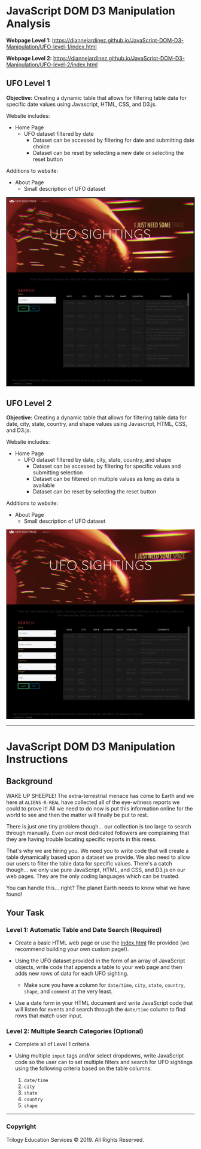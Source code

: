 
# JavaScript DOM D3 Manipulation Analysis


**Webpage Level 1:** https://diannejardinez.github.io/JavaScript-DOM-D3-Manipulation/UFO-level-1/index.html

**Webpage Level 2:** https://diannejardinez.github.io/JavaScript-DOM-D3-Manipulation/UFO-level-2/index.html




## UFO Level 1
**Objective:** Creating a dynamic table that allows for filtering table data for specific date values using Javascript, HTML, CSS, and D3.js.

Website includes:
- Home Page
    - UFO dataset filtered by date
        - Dataset can be accessed by filtering for date and submitting date choice 
        - Dataset can be reset by selecting a new date or selecting the reset button

Additions to website:
- About Page
    - Small description of UFO dataset

![](https://github.com/diannejardinez/javascript-challenge/blob/master/JavaScript-DOM-D3-Manipulation/UFO-level-1/static/images/home_page_lvl1.png)

## UFO Level 2
**Objective:** Creating a dynamic table that allows for filtering table data for date, city, state, country, and shape values using Javascript, HTML, CSS, and D3.js.

Website includes:
- Home Page
    - UFO dataset filtered by date, city, state, country, and shape
        - Dataset can be accessed by filtering for specific values and submitting selection 
        - Dataset can be filtered on multiple values as long as data is available
        - Dataset can be reset by selecting the reset button

Additions to website:
- About Page
    - Small description of UFO dataset

![](https://github.com/diannejardinez/javascript-challenge/blob/master/JavaScript-DOM-D3-Manipulation/UFO-level-2/static/images/home_page_lvl2.png)


---

# JavaScript DOM D3 Manipulation Instructions
## Background

WAKE UP SHEEPLE! The extra-terrestrial menace has come to Earth and we here at `ALIENS-R-REAL` have collected all of the eye-witness reports we could to prove it! All we need to do now is put this information online for the world to see and then the matter will finally be put to rest.

There is just one tiny problem though... our collection is too large to search through manually. Even our most dedicated followers are complaining that they are having trouble locating specific reports in this mess.

That's why we are hiring you. We need you to write code that will create a table dynamically based upon a dataset we provide. We also need to allow our users to filter the table data for specific values. There's a catch though... we only use pure JavaScript, HTML, and CSS, and D3.js on our web pages. They are the only coding languages which can be trusted.

You can handle this... right? The planet Earth needs to know what we have found!

## Your Task

### Level 1: Automatic Table and Date Search (Required)

* Create a basic HTML web page or use the [index.html](StarterCode/index.html) file provided (we recommend building your own custom page!).

* Using the UFO dataset provided in the form of an array of JavaScript objects, write code that appends a table to your web page and then adds new rows of data for each UFO sighting.

  * Make sure you have a column for `date/time`, `city`, `state`, `country`, `shape`, and `comment` at the very least.

* Use a date form in your HTML document and write JavaScript code that will listen for events and search through the `date/time` column to find rows that match user input.

### Level 2: Multiple Search Categories (Optional)

* Complete all of Level 1 criteria.

* Using multiple `input` tags and/or select dropdowns, write JavaScript code so the user can to set multiple filters and search for UFO sightings using the following criteria based on the table columns:

  1. `date/time`
  2. `city`
  3. `state`
  4. `country`
  5. `shape`


- - -

### Copyright

Trilogy Education Services © 2019. All Rights Reserved.
